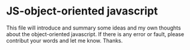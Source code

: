 # JS-object-oriented javascript

This file will introduce and summary some ideas and my own thoughts about the object-oriented javascript. If there is any error or fault, please contribut your words and let me know. Thanks.
